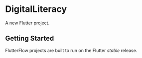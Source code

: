 # DigitalLiteracy

A new Flutter project.

## Getting Started

FlutterFlow projects are built to run on the Flutter _stable_ release.

